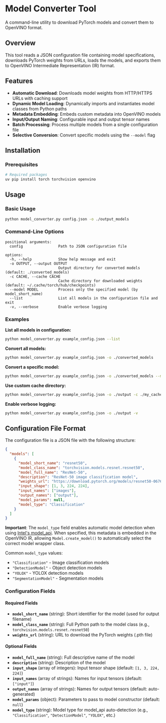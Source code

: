 # Model Converter Tool

A command-line utility to download PyTorch models and convert them to OpenVINO format.

## Overview

This tool reads a JSON configuration file containing model specifications, downloads PyTorch weights from URLs, loads the models, and exports them to OpenVINO Intermediate Representation (IR) format.

## Features

- **Automatic Download**: Downloads model weights from HTTP/HTTPS URLs with caching support
- **Dynamic Model Loading**: Dynamically imports and instantiates model classes from Python paths
- **Metadata Embedding**: Embeds custom metadata into OpenVINO models
- **Input/Output Naming**: Configurable input and output tensor names
- **Batch Processing**: Process multiple models from a single configuration file
- **Selective Conversion**: Convert specific models using the `--model` flag

## Installation

### Prerequisites

```bash
# Required packages
uv pip install torch torchvision openvino

```

## Usage

### Basic Usage

```bash
python model_converter.py config.json -o ./output_models
```

### Command-Line Options

```text
positional arguments:
  config                Path to JSON configuration file

options:
  -h, --help            Show help message and exit
  -o OUTPUT, --output OUTPUT
                        Output directory for converted models (default: ./converted_models)
  -c CACHE, --cache CACHE
                        Cache directory for downloaded weights (default: ~/.cache/torch/hub/checkpoints)
  --model MODEL         Process only the specified model (by model_short_name)
  --list                List all models in the configuration file and exit
  -v, --verbose         Enable verbose logging
```

### Examples

**List all models in configuration:**

```bash
python model_converter.py example_config.json --list
```

**Convert all models:**

```bash
python model_converter.py example_config.json -o ./converted_models
```

**Convert a specific model:**

```bash
python model_converter.py example_config.json -o ./converted_models --model resnet50
```

**Use custom cache directory:**

```bash
python model_converter.py example_config.json -o ./output -c ./my_cache
```

**Enable verbose logging:**

```bash
python model_converter.py example_config.json -o ./output -v
```

## Configuration File Format

The configuration file is a JSON file with the following structure:

```json
{
  "models": [
    {
      "model_short_name": "resnet50",
      "model_class_name": "torchvision.models.resnet.resnet50",
      "model_full_name": "ResNet-50",
      "description": "ResNet-50 image classification model",
      "weights_url": "https://download.pytorch.org/models/resnet50-0676ba61.pth",
      "input_shape": [1, 3, 224, 224],
      "input_names": ["images"],
      "output_names": ["output"],
      "model_params": null,
      "model_type": "Classification"
    }
  ]
}
```

**Important**: The `model_type` field enables automatic model detection when using [Intel's model_api](https://github.com/openvinotoolkit/model_api). When specified, this metadata is embedded in the OpenVINO IR, allowing `Model.create_model()` to automatically select the correct model wrapper class.

Common `model_type` values:

- `"Classification"` - Image classification models
- `"DetectionModel"` - Object detection models
- `"YOLOX"` - YOLOX detection models
- `"SegmentationModel"` - Segmentation models

### Configuration Fields

#### Required Fields

- **`model_short_name`** (string): Short identifier for the model (used for output filename)
- **`model_class_name`** (string): Full Python path to the model class (e.g., `torchvision.models.resnet.resnet50`)
- **`weights_url`** (string): URL to download the PyTorch weights (.pth file)

#### Optional Fields

- **`model_full_name`** (string): Full descriptive name of the model
- **`description`** (string): Description of the model
- **`input_shape`** (array of integers): Input tensor shape (default: `[1, 3, 224, 224]`)
- **`input_names`** (array of strings): Names for input tensors (default: `["input"]`)
- **`output_names`** (array of strings): Names for output tensors (default: auto-generated)
- **`model_params`** (object): Parameters to pass to model constructor (default: `null`)
- **`model_type`** (string): Model type for model_api auto-detection (e.g., `"Classification"`, `"DetectionModel"`, `"YOLOX"`, etc.)
